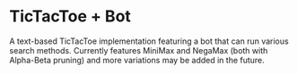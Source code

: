 TicTacToe + Bot
===============

A text-based TicTacToe implementation featuring a bot that can run various search methods. Currently features MiniMax and NegaMax (both with Alpha-Beta pruning) and more variations may be added in the future.
